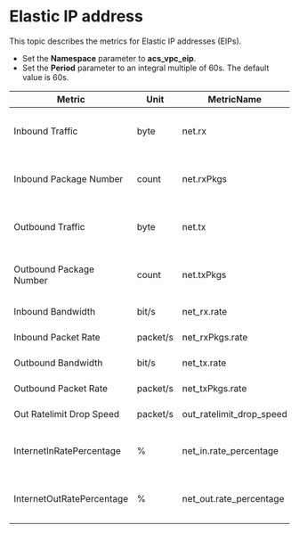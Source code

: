 # Elastic IP address

This topic describes the metrics for Elastic IP addresses \(EIPs\).

-   Set the **Namespace** parameter to **acs\_vpc\_eip**.
-   Set the **Period** parameter to an integral multiple of 60s. The default value is 60s.

|Metric|Unit|MetricName|Dimensions|Statistics|
|------|----|----------|----------|----------|
|Inbound Traffic|byte|net.rx|userld and instanceld|Average, Minimum, Maximum, Sum|
|Inbound Package Number|count|net.rxPkgs|userld and instanceld|Average, Minimum, Maximum, Sum|
|Outbound Traffic|byte|net.tx|userld and instanceld|Average, Minimum, Maximum, Sum|
|Outbound Package Number|count|net.txPkgs|userld and instanceld|Average, Minimum, Maximum, Sum|
|Inbound Bandwidth|bit/s|net\_rx.rate|userld and instanceld|Value|
|Inbound Packet Rate|packet/s|net\_rxPkgs.rate|userld and instanceld|Value|
|Outbound Bandwidth|bit/s|net\_tx.rate|userld and instanceld|Value|
|Outbound Packet Rate|packet/s|net\_txPkgs.rate|userld and instanceld|Value|
|Out Ratelimit Drop Speed|packet/s|out\_ratelimit\_drop\_speed|userld and instanceld|Average|
|InternetInRatePercentage|%|net\_in.rate\_percentage|userld and instanceld|Average, Minimum, and Maximum|
|InternetOutRatePercentage|%|net\_out.rate\_percentage|userld and instanceld|Average, Minimum, and Maximum|

